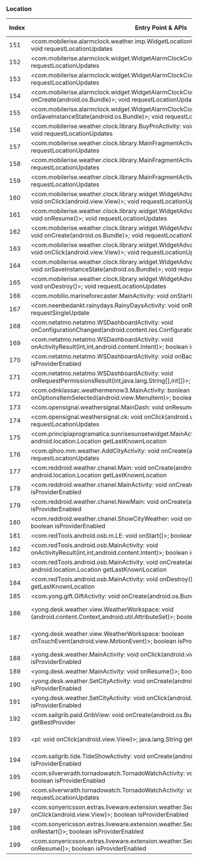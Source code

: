 ### Location
| Index | Entry Point & APIs | Screen shot | Resource id | Label |
| ------------- | ------------- | ------------- |-------------|-------------|
| 151 | <com.mobilerise.alarmclock.weather.imp.WidgetLocationConfigureActivity: void onStop()>; void requestLocationUpdates | ![](F:\COSMOS\output\py\Play_win8\Weather\com.mobilerise.alarmclock\com.mobilerise.alarmclock.weather.imp.WidgetLocationConfigureActivity.png) |  | |
| 152 | <com.mobilerise.alarmclock.widget.WidgetAlarmClockConfigure: void onResume()>; void requestLocationUpdates | ![](F:\COSMOS\output\py\Play_win8\Weather\com.mobilerise.alarmclock\com.mobilerise.alarmclock.widget.WidgetAlarmClockConfigure.png) |  | |
| 153 | <com.mobilerise.alarmclock.widget.WidgetAlarmClockConfigure: void onDestroy()>; void requestLocationUpdates | ![](F:\COSMOS\output\py\Play_win8\Weather\com.mobilerise.alarmclock\com.mobilerise.alarmclock.widget.WidgetAlarmClockConfigure.png) |  | |
| 154 | <com.mobilerise.alarmclock.widget.WidgetAlarmClockConfigure: void onCreate(android.os.Bundle)>; void requestLocationUpdates | ![](F:\COSMOS\output\py\Play_win8\Weather\com.mobilerise.alarmclock\com.mobilerise.alarmclock.widget.WidgetAlarmClockConfigure.png) |  | |
| 155 | <com.mobilerise.alarmclock.widget.WidgetAlarmClockConfigure: void onSaveInstanceState(android.os.Bundle)>; void requestLocationUpdates | ![](F:\COSMOS\output\py\Play_win8\Weather\com.mobilerise.alarmclock\com.mobilerise.alarmclock.widget.WidgetAlarmClockConfigure.png) |  | |
| 156 | <com.mobilerise.weather.clock.library.BuyProActivity: void onCreate(android.os.Bundle)>; void requestLocationUpdates | ![](F:\COSMOS\output\py\Play_win8\Weather\com.mobilerise.weatherriseclock\com.mobilerise.weather.clock.library.BuyProActivity.png) |  | F |
| 157 | <com.mobilerise.weather.clock.library.MainFragmentActivity: void onDestroy()>; void requestLocationUpdates | ![](F:\COSMOS\output\py\Play_win8\Weather\com.mobilerise.weatherriseclock\com.mobilerise.weather.clock.library.MainFragmentActivity.png) |  | |
| 158 | <com.mobilerise.weather.clock.library.MainFragmentActivity: void onStop()>; void requestLocationUpdates | ![](F:\COSMOS\output\py\Play_win8\Weather\com.mobilerise.weather.clock.free\com.mobilerise.weather.clock.library.MainFragmentActivity.png) |  | |
| 159 | <com.mobilerise.weather.clock.library.MainFragmentActivity: void onStart()>; void requestLocationUpdates | ![](F:\COSMOS\output\py\Play_win8\Weather\com.mobilerise.weatherriseclock\com.mobilerise.weather.clock.library.MainFragmentActivity.png) |  | |
| 160 | <com.mobilerise.weather.clock.library.widget.WidgetAdvancedConfigureFragmentActivity$8: void onClick(android.view.View)>; void requestLocationUpdates | ![](F:\COSMOS\output\py\Play_win8\Weather\com.mobilerise.weatherriseclock\com.mobilerise.weather.clock.library.widget.WidgetAdvancedConfigureFragmentActivity.png) |  | |
| 161 | <com.mobilerise.weather.clock.library.widget.WidgetAdvancedConfigureFragmentActivity: void onResume()>; void requestLocationUpdates | ![](F:\COSMOS\output\py\Play_win8\Weather\com.mobilerise.weatherriseclock\com.mobilerise.weather.clock.library.widget.WidgetAdvancedConfigureFragmentActivity.png) |  | |
| 162 | <com.mobilerise.weather.clock.library.widget.WidgetAdvancedConfigureFragmentActivity: void onCreate(android.os.Bundle)>; void requestLocationUpdates | ![](F:\COSMOS\output\py\Play_win8\Weather\com.mobilerise.weatherriseclock\com.mobilerise.weather.clock.library.widget.WidgetAdvancedConfigureFragmentActivity.png) |  | |
| 163 | <com.mobilerise.weather.clock.library.widget.WidgetAdvancedConfigureFragmentActivity$7: void onClick(android.view.View)>; void requestLocationUpdates | ![](F:\COSMOS\output\py\Play_win8\Weather\com.mobilerise.weatherriseclock\com.mobilerise.weather.clock.library.widget.WidgetAdvancedConfigureFragmentActivity.png) |  | |
| 164 | <com.mobilerise.weather.clock.library.widget.WidgetAdvancedConfigureFragmentActivity: void onSaveInstanceState(android.os.Bundle)>; void requestLocationUpdates | ![](F:\COSMOS\output\py\Play_win8\Weather\com.mobilerise.weatherriseclock\com.mobilerise.weather.clock.library.widget.WidgetAdvancedConfigureFragmentActivity.png) |  | |
| 165 | <com.mobilerise.weather.clock.library.widget.WidgetAdvancedConfigureFragmentActivity: void onDestroy()>; void requestLocationUpdates | ![](F:\COSMOS\output\py\Play_win8\Weather\com.mobilerise.weatherriseclock\com.mobilerise.weather.clock.library.widget.WidgetAdvancedConfigureFragmentActivity.png) |  | |
| 166 | <com.mobilio.marineforecaster.MainActivity: void onStart()>; boolean isProviderEnabled | ![](F:\COSMOS\output\py\Play_win8\Weather\com.mobilio.marineforecaster\com.mobilio.marineforecaster.MainActivity.png) |  | T |
| 167 | <com.neenbedankt.rainydays.RainyDaysActivity: void onResume()>; void requestSingleUpdate | ![](F:\COSMOS\output\py\Play_win8\Weather\com.neenbedankt.rainydays\com.neenbedankt.rainydays.RainyDaysActivity.png) |  | T |
| 168 | <com.netatmo.netatmo.WSDashboardActivity: void onConfigurationChanged(android.content.res.Configuration)>; boolean isProviderEnabled | ![](F:\COSMOS\output\py\Play_win8\Weather\com.netatmo.netatmo\com.netatmo.netatmo.WSDashboardActivity.png) |  | |
| 169 | <com.netatmo.netatmo.WSDashboardActivity: void onActivityResult(int,int,android.content.Intent)>; boolean isProviderEnabled | ![](F:\COSMOS\output\py\Play_win8\Weather\com.netatmo.netatmo\com.netatmo.netatmo.WSDashboardActivity.png) |  | |
| 170 | <com.netatmo.netatmo.WSDashboardActivity: void onBackPressed()>; boolean isProviderEnabled | ![](F:\COSMOS\output\py\Play_win8\Weather\com.netatmo.netatmo\com.netatmo.netatmo.WSDashboardActivity.png) |  | |
| 171 | <com.netatmo.netatmo.WSDashboardActivity: void onRequestPermissionsResult(int,java.lang.String[],int[])>; boolean isProviderEnabled | ![](F:\COSMOS\output\py\Play_win8\Weather\com.netatmo.netatmo\com.netatmo.netatmo.WSDashboardActivity.png) |  | |
| 172 | <com.odnklassac.weathermenow3.MainActivity: boolean onOptionsItemSelected(android.view.MenuItem)>; boolean isProviderEnabled | ![](F:\COSMOS\output\py\Play_win8\Weather\com.odnklassac.weathermenow3\com.odnklassac.weathermenow3.MainActivity.png) |  | T |
| 173 | <com.opensignal.weathersignal.MainDash: void onResume()>; void requestLocationUpdates | ![](F:\COSMOS\output\py\Play_win8\Weather\com.opensignal.weathersignal\com.opensignal.weathersignal.MainDash.png) |  | |
| 174 | <com.opensignal.weathersignal.ck: void onClick(android.view.View)>; void requestLocationUpdates | ![](F:\COSMOS\output\py\Play_win8\Weather\com.opensignal.weathersignal\com.opensignal.weathersignal.Settings.png) |  | |
| 175 | <com.principiaprogramatica.sunrisesunsetwidget.MainActivity: void onStart()>; android.location.Location getLastKnownLocation | ![](F:\COSMOS\output\py\Play_win8\Weather\com.principiaprogramatica.sunrisesunsetwidget\com.principiaprogramatica.sunrisesunsetwidget.MainActivity.png) |  | T |
| 176 | <com.qihoo.mm.weather.AddCityActivity: void onCreate(android.os.Bundle)>; void requestLocationUpdates | ![](F:\COSMOS\output\py\Play_win8\Weather\com.qihoo.mm.weather\com.qihoo.mm.weather.AddCityActivity.png) |  | T |
| 177 | <com.reddroid.weather.chanel.Main: void onCreate(android.os.Bundle)>; android.location.Location getLastKnownLocation | ![](F:\COSMOS\output\py\Play_win8\Weather\com.reddroid.weather.chanel\com.reddroid.weather.chanel.Main.png) |  | T |
| 178 | <com.reddroid.weather.chanel.MainActivity: void onCreate(android.os.Bundle)>; boolean isProviderEnabled | ![](F:\COSMOS\output\py\Play_win8\Weather\com.reddroid.weather.chanel\com.reddroid.weather.chanel.MainActivity.png) |  | |
| 179 | <com.reddroid.weather.chanel.NewMain: void onCreate(android.os.Bundle)>; boolean isProviderEnabled | ![](F:\COSMOS\output\py\Play_win8\Weather\com.reddroid.weather.chanel\com.reddroid.weather.chanel.NewMain.png) |  | |
| 180 | <com.reddroid.weather.chanel.ShowCityWeather: void onCreate(android.os.Bundle)>; boolean isProviderEnabled | ![](F:\COSMOS\output\py\Play_win8\Weather\com.reddroid.weather.chanel\com.reddroid.weather.chanel.ShowCityWeather.png) |  | |
| 181 | <com.redTools.android.osb.m.LE: void onStart()>; boolean isProviderEnabled | ![](F:\COSMOS\output\py\Play_win8\Weather\com.redTools.osb\com.redTools.android.osb.m.LE.png) |  | F |
| 182 | <com.redTools.android.osb.MainActivity: void onActivityResult(int,int,android.content.Intent)>; boolean isProviderEnabled | ![](F:\COSMOS\output\py\Play_win8\Weather\com.redTools.osb\com.redTools.android.osb.MainActivity.png) |  | F |
| 183 | <com.redTools.android.osb.MainActivity: void onCreate(android.os.Bundle)>; android.location.Location getLastKnownLocation | ![](F:\COSMOS\output\py\Play_win8\Weather\com.redTools.osb\com.redTools.android.osb.MainActivity.png) |  | F |
| 184 | <com.redTools.android.osb.MainActivity: void onDestroy()>; android.location.Location getLastKnownLocation | ![](F:\COSMOS\output\py\Play_win8\Weather\com.redTools.osb\com.redTools.android.osb.MainActivity.png) |  | F |
| 185 | <com.yong.gift.GiftActivity: void onCreate(android.os.Bundle)>; boolean isProviderEnabled | ![](F:\COSMOS\output\py\Play_win8\Weather\com.ruiteng.weatherforecast\com.yong.gift.GiftActivity.png) |  | F |
| 186 | <yong.desk.weather.view.WeatherWorkspace: void <init>(android.content.Context,android.util.AttributeSet)>; boolean isProviderEnabled | ![](F:\COSMOS\output\py\Play_win8\Weather\com.ruiteng.weatherforecast\yong.desk.weather.MainActivity.png) | {'2131427403': <sensitive_component.SensitiveComponent.SensitiveView object at 0x000001252403AA58>} | T |
| 187 | <yong.desk.weather.view.WeatherWorkspace: boolean onTouchEvent(android.view.MotionEvent)>; boolean isProviderEnabled | ![](F:\COSMOS\output\py\Play_win8\Weather\com.ruiteng.weatherforecast\yong.desk.weather.MainActivity.png) | {'2131427403': <sensitive_component.SensitiveComponent.SensitiveView object at 0x0000012524383F60>} | T |
| 188 | <yong.desk.weather.MainActivity: void onClick(android.view.View)>; boolean isProviderEnabled | ![](F:\COSMOS\output\py\Play_win8\Weather\com.ruiteng.weatherforecast\yong.desk.weather.MainActivity.png) |  | T |
| 189 | <yong.desk.weather.MainActivity: void onResume()>; boolean isProviderEnabled | ![](F:\COSMOS\output\py\Play_win8\Weather\local.weather.forecast.pro\yong.desk.weather.MainActivity.png) |  | T |
| 190 | <yong.desk.weather.SetCityActivity: void onCreate(android.os.Bundle)>; boolean isProviderEnabled | ![](F:\COSMOS\output\py\Play_win8\Weather\com.ruiteng.weatherforecast\yong.desk.weather.SetCityActivity.png) |  | T |
| 191 | <yong.desk.weather.SetCityActivity: void onClick(android.view.View)>; boolean isProviderEnabled | ![](F:\COSMOS\output\py\Play_win8\Weather\com.ruiteng.weatherforecast\yong.desk.weather.SetCityActivity.png) |  | T |
| 192 | <com.sailgrib.paid.GribView: void onCreate(android.os.Bundle)>; java.lang.String getBestProvider | ![](F:\COSMOS\output\py\Play_win8\Weather\com.sailgrib\com.sailgrib.paid.GribView.png) |  | |
| 193 | <pl: void onClick(android.view.View)>; java.lang.String getBestProvider | ![](F:\COSMOS\output\py\Play_win8\Weather\com.sailgrib\com.sailgrib.paid.GribView.png) | {'2131558433': <sensitive_component.SensitiveComponent.SensitiveView object at 0x0000012523E8BF28>} | |
| 194 | <com.sailgrib.tide.TideShowActivity: void onCreate(android.os.Bundle)>; boolean isProviderEnabled | ![](F:\COSMOS\output\py\Play_win8\Weather\com.sailgrib\com.sailgrib.tide.TideShowActivity.png) |  | |
| 195 | <com.silverwraith.tornadowatch.TornadoWatchActivity: void onCreate(android.os.Bundle)>; boolean isProviderEnabled | ![](F:\COSMOS\output\py\Play_win8\Weather\com.silverwraith.tornadowatch\com.silverwraith.tornadowatch.TornadoWatchActivity.png) |  | T|
| 196 | <com.silverwraith.tornadowatch.TornadoWatchActivity: void onResume()>; void requestLocationUpdates | ![](F:\COSMOS\output\py\Play_win8\Weather\com.silverwraith.tornadowatch\com.silverwraith.tornadowatch.TornadoWatchActivity.png) |  |T |
| 197 | <com.sonyericsson.extras.liveware.extension.weather.SearchLocationActivity$3: void onClick(android.view.View)>; boolean isProviderEnabled | ![](F:\COSMOS\output\py\Play_win8\Weather\com.sonyericsson.extras.liveware.extension.weather\com.sonyericsson.extras.liveware.extension.weather.SearchLocationActivity.png) |  | T|
| 198 | <com.sonyericsson.extras.liveware.extension.weather.SearchLocationActivity: void onRestart()>; boolean isProviderEnabled | ![](F:\COSMOS\output\py\Play_win8\Weather\com.sonyericsson.extras.liveware.extension.weather\com.sonyericsson.extras.liveware.extension.weather.SearchLocationActivity.png) |  | T |
| 199 | <com.sonyericsson.extras.liveware.extension.weather.SearchLocationActivity: void onResume()>; boolean isProviderEnabled | ![](F:\COSMOS\output\py\Play_win8\Weather\com.sonyericsson.extras.liveware.extension.weather\com.sonyericsson.extras.liveware.extension.weather.SearchLocationActivity.png) |  | T |
